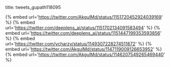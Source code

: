title: tweets_gupath118095

{% embed url='https://twitter.com/AkgulMd/status/1151720452924039169' %}
{% embed url='https://twitter.com/deeplens_ai/status/1151702134091583494' %}
{% embed url='https://twitter.com/deeplens_ai/status/1151447199353593856' %}
{% embed url='https://twitter.com/ycharzy/status/1149307228274511872' %}
{% embed url='https://twitter.com/AkgulMd/status/1147119009126653952' %}
{% embed url='https://twitter.com/AkgulMd/status/1146207549265469440' %}
